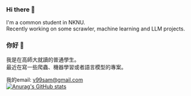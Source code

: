 ### Hi there 👋
I'm a common student in NKNU.</br>
Recently working on some scrawler, machine learning and LLM projects.

### 你好 👋
我是在高師大就讀的普通學生。</br>
最近在寫一些爬蟲、機器學習或者語言模型的專案。

我的email: v99sam@gmail.com</br>
[![Anurag's GitHub stats](https://github-readme-stats.vercel.app/api?username=samttoo22-MewCat&theme=onedark)](https://github.com/anuraghazra/github-readme-stats)
